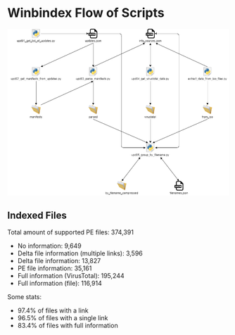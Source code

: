# Winbindex Flow of Scripts

![winbindex-scripts-flow.png](winbindex-scripts-flow.png)

## Indexed Files

<!--FileStats-->
Total amount of supported PE files: 374,391

* No information: 9,649
* Delta file information (multiple links): 3,596
* Delta file information: 13,827
* PE file information: 35,161
* Full information (VirusTotal): 195,244
* Full information (file): 116,914

Some stats:

* 97.4% of files with a link
* 96.5% of files with a single link
* 83.4% of files with full information
<!--/FileStats-->
